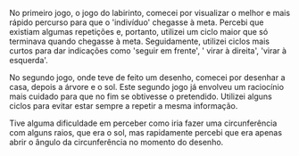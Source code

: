 No primeiro jogo, o jogo do labirinto, comecei por visualizar o melhor e mais rápido percurso para que o 'indivíduo' chegasse à meta. Percebi que existiam algumas 
repetições e, portanto, utilizei um ciclo maior que só terminava quando chegasse à meta. Seguidamente, utilizei ciclos mais curtos para dar indicações como 
'seguir em frente', ' virar à direita', 'virar à esquerda'.

No segundo jogo, onde teve de feito um desenho, comecei por desenhar a casa, depois a árvore e o sol. Este segundo jogo já envolveu um raciocínio mais cuidado para 
que no fim se obtivesse o pretendido. Utilizei alguns ciclos para evitar estar sempre a repetir a mesma informação.

Tive alguma dificuldade em perceber como iria fazer uma circunferência com alguns raios, que era o sol, mas rapidamente percebi que era apenas abrir o ângulo da 
circunferência no momento do desenho.